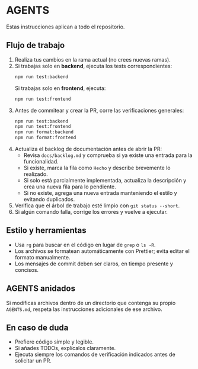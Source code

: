 # AGENTS

Estas instrucciones aplican a todo el repositorio.

## Flujo de trabajo
1. Realiza tus cambios en la rama actual (no crees nuevas ramas).
2. Si trabajas solo en **backend**, ejecuta los tests correspondientes:
   ```bash
   npm run test:backend
   ```
   Si trabajas solo en **frontend**, ejecuta:
   ```bash
   npm run test:frontend
   ```
3. Antes de commitear y crear la PR, corre las verificaciones generales:
   ```bash
   npm run test:backend
   npm run test:frontend
   npm run format:backend
   npm run format:frontend
   ```
4. Actualiza el backlog de documentación antes de abrir la PR:
   - Revisa `docs/backlog.md` y comprueba si ya existe una entrada para la funcionalidad.
   - Si existe, marca la fila como `Hecho` y describe brevemente lo realizado.
   - Si solo está parcialmente implementada, actualiza la descripción y crea una nueva fila para lo pendiente.
   - Si no existe, agrega una nueva entrada manteniendo el estilo y evitando duplicados.
5. Verifica que el árbol de trabajo esté limpio con `git status --short`.
6. Si algún comando falla, corrige los errores y vuelve a ejecutar.

## Estilo y herramientas
- Usa `rg` para buscar en el código en lugar de `grep` o `ls -R`.
- Los archivos se formatean automáticamente con Prettier; evita editar el formato manualmente.
- Los mensajes de commit deben ser claros, en tiempo presente y concisos.

## AGENTS anidados
Si modificas archivos dentro de un directorio que contenga su propio `AGENTS.md`, respeta las instrucciones adicionales de ese archivo.

## En caso de duda
- Prefiere código simple y legible.
- Si añades TODOs, explícalos claramente.
- Ejecuta siempre los comandos de verificación indicados antes de solicitar un PR.
